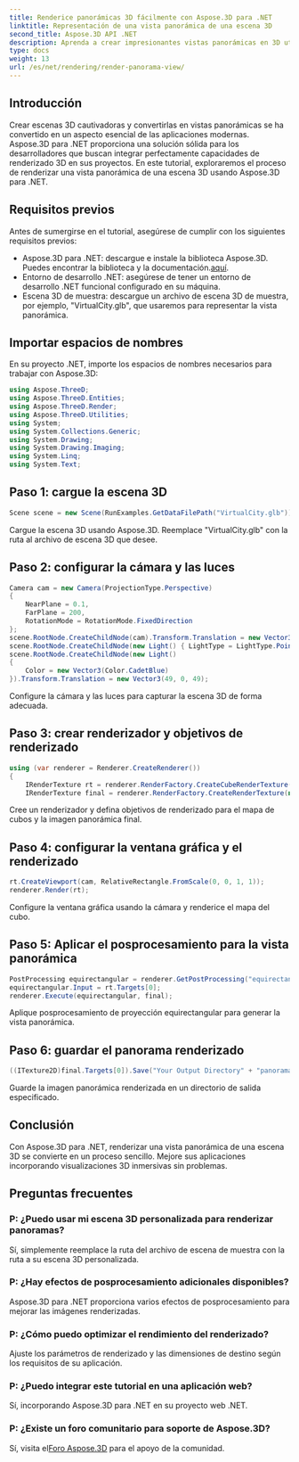 ```yaml
---
title: Renderice panorámicas 3D fácilmente con Aspose.3D para .NET
linktitle: Representación de una vista panorámica de una escena 3D
second_title: Aspose.3D API .NET
description: Aprenda a crear impresionantes vistas panorámicas en 3D utilizando Aspose.3D para .NET. Siga nuestra guía paso a paso para una representación de escenas inmersiva.
type: docs
weight: 13
url: /es/net/rendering/render-panorama-view/
---
```

## Introducción
Crear escenas 3D cautivadoras y convertirlas en vistas panorámicas se ha convertido en un aspecto esencial de las aplicaciones modernas. Aspose.3D para .NET proporciona una solución sólida para los desarrolladores que buscan integrar perfectamente capacidades de renderizado 3D en sus proyectos. En este tutorial, exploraremos el proceso de renderizar una vista panorámica de una escena 3D usando Aspose.3D para .NET.
## Requisitos previos
Antes de sumergirse en el tutorial, asegúrese de cumplir con los siguientes requisitos previos:
-  Aspose.3D para .NET: descargue e instale la biblioteca Aspose.3D. Puedes encontrar la biblioteca y la documentación.[aquí](https://releases.aspose.com/3d/net/).
- Entorno de desarrollo .NET: asegúrese de tener un entorno de desarrollo .NET funcional configurado en su máquina.
- Escena 3D de muestra: descargue un archivo de escena 3D de muestra, por ejemplo, "VirtualCity.glb", que usaremos para representar la vista panorámica.
## Importar espacios de nombres
En su proyecto .NET, importe los espacios de nombres necesarios para trabajar con Aspose.3D:
```csharp
using Aspose.ThreeD;
using Aspose.ThreeD.Entities;
using Aspose.ThreeD.Render;
using Aspose.ThreeD.Utilities;
using System;
using System.Collections.Generic;
using System.Drawing;
using System.Drawing.Imaging;
using System.Linq;
using System.Text;
```
## Paso 1: cargue la escena 3D
```csharp
Scene scene = new Scene(RunExamples.GetDataFilePath("VirtualCity.glb"));
```
Cargue la escena 3D usando Aspose.3D. Reemplace "VirtualCity.glb" con la ruta al archivo de escena 3D que desee.
## Paso 2: configurar la cámara y las luces
```csharp
Camera cam = new Camera(ProjectionType.Perspective)
{
    NearPlane = 0.1,
    FarPlane = 200,
    RotationMode = RotationMode.FixedDirection
};
scene.RootNode.CreateChildNode(cam).Transform.Translation = new Vector3(5, 6, 0);
scene.RootNode.CreateChildNode(new Light() { LightType = LightType.Point }).Transform.Translation = new Vector3(-10, 7, -10);
scene.RootNode.CreateChildNode(new Light()
{
    Color = new Vector3(Color.CadetBlue)
}).Transform.Translation = new Vector3(49, 0, 49);
```
Configure la cámara y las luces para capturar la escena 3D de forma adecuada.
## Paso 3: crear renderizador y objetivos de renderizado
```csharp
using (var renderer = Renderer.CreateRenderer())
{
    IRenderTexture rt = renderer.RenderFactory.CreateCubeRenderTexture(new RenderParameters(false), 512, 512);
    IRenderTexture final = renderer.RenderFactory.CreateRenderTexture(new RenderParameters(false, 32, 0, 0), 1024 * 3, 1024);
```
Cree un renderizador y defina objetivos de renderizado para el mapa de cubos y la imagen panorámica final.
## Paso 4: configurar la ventana gráfica y el renderizado
```csharp
rt.CreateViewport(cam, RelativeRectangle.FromScale(0, 0, 1, 1));
renderer.Render(rt);
```
Configure la ventana gráfica usando la cámara y renderice el mapa del cubo.
## Paso 5: Aplicar el posprocesamiento para la vista panorámica
```csharp
PostProcessing equirectangular = renderer.GetPostProcessing("equirectangular");
equirectangular.Input = rt.Targets[0];
renderer.Execute(equirectangular, final);
```
Aplique posprocesamiento de proyección equirectangular para generar la vista panorámica.
## Paso 6: guardar el panorama renderizado
```csharp
((ITexture2D)final.Targets[0]).Save("Your Output Directory" + "panorama.png", ImageFormat.Png);
```
Guarde la imagen panorámica renderizada en un directorio de salida especificado.
## Conclusión
Con Aspose.3D para .NET, renderizar una vista panorámica de una escena 3D se convierte en un proceso sencillo. Mejore sus aplicaciones incorporando visualizaciones 3D inmersivas sin problemas.
## Preguntas frecuentes
### P: ¿Puedo usar mi escena 3D personalizada para renderizar panoramas?
Sí, simplemente reemplace la ruta del archivo de escena de muestra con la ruta a su escena 3D personalizada.
### P: ¿Hay efectos de posprocesamiento adicionales disponibles?
Aspose.3D para .NET proporciona varios efectos de posprocesamiento para mejorar las imágenes renderizadas.
### P: ¿Cómo puedo optimizar el rendimiento del renderizado?
Ajuste los parámetros de renderizado y las dimensiones de destino según los requisitos de su aplicación.
### P: ¿Puedo integrar este tutorial en una aplicación web?
Sí, incorporando Aspose.3D para .NET en su proyecto web .NET.
### P: ¿Existe un foro comunitario para soporte de Aspose.3D?
 Sí, visita el[Foro Aspose.3D](https://forum.aspose.com/c/3d/18) para el apoyo de la comunidad.
